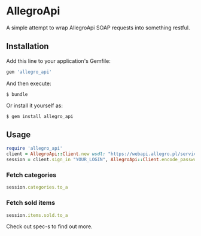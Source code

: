 # AllegroApi

A simple attempt to wrap AllegroApi SOAP requests into something restful.

## Installation

Add this line to your application's Gemfile:

```ruby
gem 'allegro_api'
```

And then execute:

    $ bundle

Or install it yourself as:

    $ gem install allegro_api

## Usage

```ruby
require 'allegro_api'
client = AllegroApi::Client.new wsdl: "https://webapi.allegro.pl/service.php?wsdl", webapi_key: "YOUR_KEY", log_level: :debug, logger: Logger.new(STDOUT)
session = client.sign_in "YOUR_LOGIN", AllegroApi::Client.encode_password("YOUR_PASSWORD")
```

### Fetch categories

```ruby
session.categories.to_a
```

### Fetch sold items

```ruby
session.items.sold.to_a
```

Check out spec-s to find out more.

